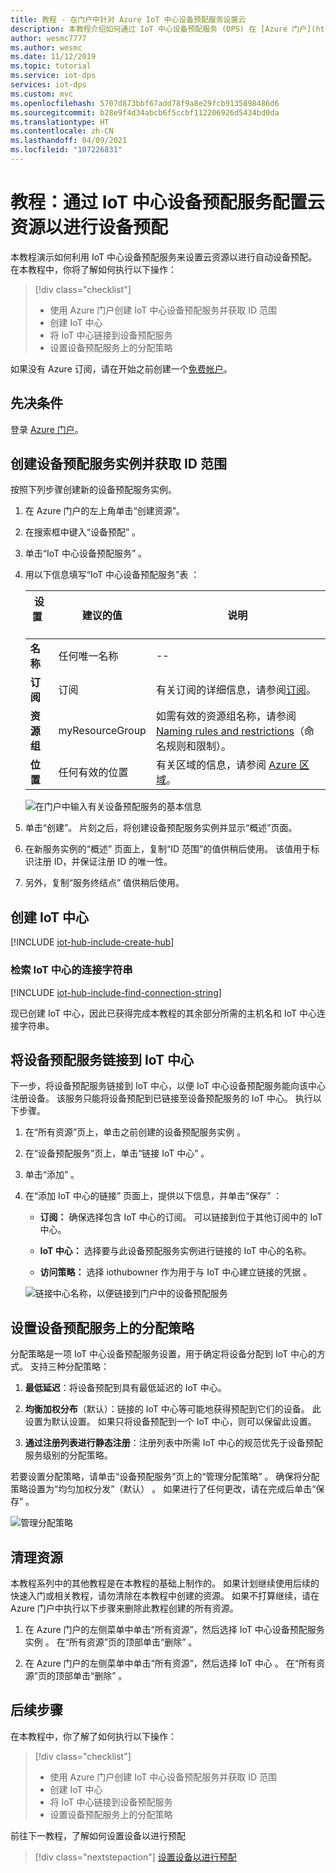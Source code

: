 ```yaml
---
title: 教程 - 在门户中针对 Azure IoT 中心设备预配服务设置云
description: 本教程介绍如何通过 IoT 中心设备预配服务 (DPS) 在 [Azure 门户](https://portal.azure.com)中设置云资源以进行设备预配
author: wesmc7777
ms.author: wesmc
ms.date: 11/12/2019
ms.topic: tutorial
ms.service: iot-dps
services: iot-dps
ms.custom: mvc
ms.openlocfilehash: 5707d873bbf67add78f9a8e29fcb9135898486d6
ms.sourcegitcommit: b28e9f4d34abcb6f5ccbf112206926d5434bd0da
ms.translationtype: HT
ms.contentlocale: zh-CN
ms.lasthandoff: 04/09/2021
ms.locfileid: "107226831"
---
```

# <a name="tutorial-configure-cloud-resources-for-device-provisioning-with-the-iot-hub-device-provisioning-service"></a>教程：通过 IoT 中心设备预配服务配置云资源以进行设备预配

本教程演示如何利用 IoT 中心设备预配服务来设置云资源以进行自动设备预配。 在本教程中，你将了解如何执行以下操作：

> [!div class="checklist"]
> * 使用 Azure 门户创建 IoT 中心设备预配服务并获取 ID 范围
> * 创建 IoT 中心
> * 将 IoT 中心链接到设备预配服务
> * 设置设备预配服务上的分配策略

如果没有 Azure 订阅，请在开始之前创建一个[免费帐户](https://azure.microsoft.com/free/)。

## <a name="prerequisites"></a>先决条件

登录 [Azure 门户](https://portal.azure.com/)。

## <a name="create-a-device-provisioning-service-instance-and-get-the-id-scope"></a>创建设备预配服务实例并获取 ID 范围

按照下列步骤创建新的设备预配服务实例。

1. 在 Azure 门户的左上角单击“创建资源”。 

2. 在搜索框中键入“设备预配”  。 

3. 单击“IoT 中心设备预配服务”  。

4. 用以下信息填写“IoT 中心设备预配服务”表  ：
    
   | 设置       | 建议的值 | 说明 | 
   | ------------ | ------------------ | ------------------------------------------------- | 
   | **名称** | 任何唯一名称 | -- | 
   | **订阅** | 订阅  | 有关订阅的详细信息，请参阅[订阅](https://account.windowsazure.com/Subscriptions)。 |
   | **资源组** | myResourceGroup | 如需有效的资源组名称，请参阅 [Naming rules and restrictions](/azure/architecture/best-practices/resource-naming)（命名规则和限制）。 |
   | **位置** | 任何有效的位置 | 有关区域的信息，请参阅 [Azure 区域](https://azure.microsoft.com/regions/)。 |   

   ![在门户中输入有关设备预配服务的基本信息](./media/tutorial-set-up-cloud/create-iot-dps-portal.png)

5. 单击“创建”。  片刻之后，将创建设备预配服务实例并显示“概述”页面。 

6. 在新服务实例的“概述”  页面上，复制“ID 范围”的值供稍后使用。  该值用于标识注册 ID，并保证注册 ID 的唯一性。

7. 另外，复制“服务终结点”  值供稍后使用。 

## <a name="create-an-iot-hub"></a>创建 IoT 中心

[!INCLUDE [iot-hub-include-create-hub](../../includes/iot-hub-include-create-hub.md)]

### <a name="retrieve-connection-string-for-iot-hub"></a>检索 IoT 中心的连接字符串

[!INCLUDE [iot-hub-include-find-connection-string](../../includes/iot-hub-include-find-connection-string.md)]

现已创建 IoT 中心，因此已获得完成本教程的其余部分所需的主机名和 IoT 中心连接字符串。

## <a name="link-the-device-provisioning-service-to-an-iot-hub"></a>将设备预配服务链接到 IoT 中心

下一步，将设备预配服务链接到 IoT 中心，以便 IoT 中心设备预配服务能向该中心注册设备。 该服务只能将设备预配到已链接至设备预配服务的 IoT 中心。 执行以下步骤。

1. 在“所有资源”页上，单击之前创建的设备预配服务实例  。

2. 在“设备预配服务”页上，单击“链接 IoT 中心”  。

3. 单击“添加”  。

4. 在“添加 IoT 中心的链接”  页面上，提供以下信息，并单击“保存”  ：

    * **订阅：** 确保选择包含 IoT 中心的订阅。 可以链接到位于其他订阅中的 IoT 中心。

    * **IoT 中心：** 选择要与此设备预配服务实例进行链接的 IoT 中心的名称。

    * **访问策略：** 选择 iothubowner 作为用于与 IoT 中心建立链接的凭据  。

   ![链接中心名称，以便链接到门户中的设备预配服务](./media/tutorial-set-up-cloud/link-iot-hub-to-dps-portal.png)

## <a name="set-the-allocation-policy-on-the-device-provisioning-service"></a>设置设备预配服务上的分配策略

分配策略是一项 IoT 中心设备预配服务设置，用于确定将设备分配到 IoT 中心的方式。 支持三种分配策略： 

1. **最低延迟**：将设备预配到具有最低延迟的 IoT 中心。

2. **均衡加权分布**（默认）：链接的 IoT 中心等可能地获得预配到它们的设备。 此设置为默认设置。 如果只将设备预配到一个 IoT 中心，则可以保留此设置。 

3. **通过注册列表进行静态注册**：注册列表中所需 IoT 中心的规范优先于设备预配服务级别的分配策略。

若要设置分配策略，请单击“设备预配服务”页上的“管理分配策略”  。 确保将分配策略设置为“均匀加权分发”（默认）  。 如果进行了任何更改，请在完成后单击“保存”  。

![管理分配策略](./media/tutorial-set-up-cloud/iot-dps-manage-allocation.png)

## <a name="clean-up-resources"></a>清理资源

本教程系列中的其他教程是在本教程的基础上制作的。 如果计划继续使用后续的快速入门或相关教程，请勿清除在本教程中创建的资源。 如果不打算继续，请在 Azure 门户中执行以下步骤来删除此教程创建的所有资源。

1. 在 Azure 门户的左侧菜单中单击“所有资源”，然后选择 IoT 中心设备预配服务实例  。 在“所有资源”页的顶部单击“删除”   。  

2. 在 Azure 门户的左侧菜单中单击“所有资源”，然后选择 IoT 中心  。 在“所有资源”页的顶部单击“删除”   。
 
## <a name="next-steps"></a>后续步骤

在本教程中，你了解了如何执行以下操作：

> [!div class="checklist"]
> * 使用 Azure 门户创建 IoT 中心设备预配服务并获取 ID 范围
> * 创建 IoT 中心
> * 将 IoT 中心链接到设备预配服务
> * 设置设备预配服务上的分配策略

前往下一教程，了解如何设置设备以进行预配

> [!div class="nextstepaction"]
> [设置设备以进行预配](tutorial-set-up-device.md)
